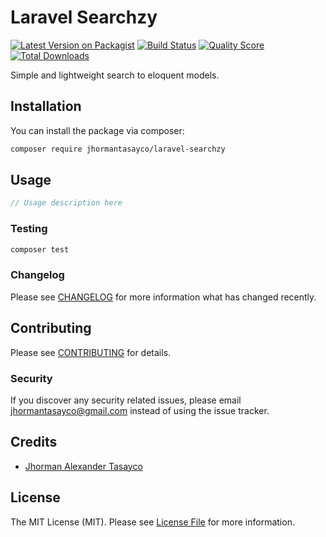 # Laravel Searchzy

[![Latest Version on Packagist](https://img.shields.io/packagist/v/jhormantasayco/laravel-searchzy.svg?style=flat-square)](https://packagist.org/packages/jhormantasayco/laravel-searchzy)
[![Build Status](https://img.shields.io/travis/jhormantasayco/laravel-searchzy/master.svg?style=flat-square)](https://travis-ci.org/jhormantasayco/laravel-searchzy)
[![Quality Score](https://img.shields.io/scrutinizer/g/jhormantasayco/laravel-searchzy.svg?style=flat-square)](https://scrutinizer-ci.com/g/jhormantasayco/laravel-searchzy)
[![Total Downloads](https://img.shields.io/packagist/dt/jhormantasayco/laravel-searchzy.svg?style=flat-square)](https://packagist.org/packages/jhormantasayco/laravel-searchzy)

Simple and lightweight search to eloquent models.

## Installation

You can install the package via composer:

```bash
composer require jhormantasayco/laravel-searchzy
```

## Usage

``` php
// Usage description here
```

### Testing

``` bash
composer test
```

### Changelog

Please see [CHANGELOG](CHANGELOG.md) for more information what has changed recently.

## Contributing

Please see [CONTRIBUTING](CONTRIBUTING.md) for details.

### Security

If you discover any security related issues, please email jhormantasayco@gmail.com instead of using the issue tracker.

## Credits

- [Jhorman Alexander Tasayco](https://github.com/jhormantasayco)

## License

The MIT License (MIT). Please see [License File](LICENSE.md) for more information.
